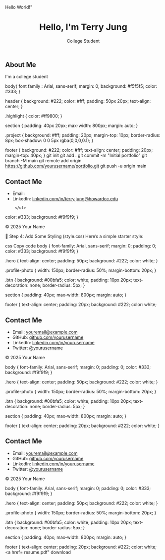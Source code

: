 Hello World!"
<DOCTYPE html>
<html lang="en">
</head>
<meta charset= UTF-8>
<meta name= "viewpoint" content="width=device-width, initial-scale=1.0" />
  <title>My Portfolio</title>
  <link rel="stylesheet" href="style.css" />
</head>
<body>
  <header>
    <h1>Hello, I'm <span class="highlight">Terry Jung</span></h1>
    <p>College Student<p>
  </header>

  <section id="about">
    <h2>About Me</h2>
    <p>
      I'm a college student
    </p>
  </section>
 </footer>
 <body>
  <html>
   body{
   font family : Arial, sans-serif;
  margin: 0;
  background: #f5f5f5;
  color: #333;
}

header {
  background: #222;
  color: #fff;
  padding: 50px 20px;
  text-align: center;
}

.highlight {
  color: #ff9800;
}

section {
  padding: 40px 20px;
  max-width: 800px;
  margin: auto;
}

.project {
  background: #fff;
  padding: 20px;
  margin-top: 10px;
  border-radius: 8px;
  box-shadow: 0 0 5px rgba(0,0,0,0.1);
}

footer {
  background: #222;
  color: #fff;
  text-align: center;
  padding: 20px;
  margin-top: 40px;
  }
  git init
git add .
git commit -m "Initial portfolio"
git branch -M main
git remote add origin https://github.com/yourusername/portfolio.git
git push -u origin main

  </html>
 </body>
  <!-- Contact Section -->
  <section id="contact">
    <h2>Contact Me</h2>
    <ul>
      <li>Email: <a href="mailto:TerryJJung@outlook.com/a></li>
      <li>GitHub: <a href="https://github.com/terryjunggithub.io"></a></li>
      <li>LinkedIn: <a href="https://linkedin.com/in/yourusername">linkedin.com/in/terry.jung@howardcc.edu</a></li>
     
     </ul>
  </section>

  
  color: #333;
  background: #f9f9f9;
}










 
  </section>

  <footer>
    <p>© 2025 Your Name</p>
  </footer>

</body>
</html>
🎨 Step 4: Add Some Styling (style.css)
Here’s a simple starter style:

css
Copy code
body {
  font-family: Arial, sans-serif;
  margin: 0;
  padding: 0;
  color: #333;
  background: #f9f9f9;
}

.hero {
  text-align: center;
  padding: 50px;
  background: #222;
  color: white;
}

.profile-photo {
  width: 150px;
  border-radius: 50%;
  margin-bottom: 20px;
}

.btn {
  background: #00bfa5;
  color: white;
  padding: 10px 20px;
  text-decoration: none;
  border-radius: 5px;
}

section {
  padding: 40px;
  max-width: 800px;
  margin: auto;
}

footer {
  text-align: center;
  padding: 20px;
  background: #222;
  color: white;
    <!-- Contact Section -->
  <section id="contact">
    <h2>Contact Me</h2>
    <ul>
      <li>Email: <a href="mailto:youremail@example.com">youremail@example.com</a></li>
      <li>GitHub: <a href="https://github.com/yourusername">github.com/yourusername</a></li>
      <li>LinkedIn: <a href="https://linkedin.com/in/yourusername">linkedin.com/in/yourusername</a></li>
      <li>Twitter: <a href="https://twitter.com/yourusername">@yourusername</a></li>
    </ul>
  </section>

  <footer>
    <p>© 2025 Your Name</p>
  </footer>
  body {
  font-family: Arial, sans-serif;
  margin: 0;
  padding: 0;
  color: #333;
  background: #f9f9f9;
}

.hero {
  text-align: center;
  padding: 50px;
  background: #222;
  color: white;
}

.profile-photo {
  width: 150px;
  border-radius: 50%;
  margin-bottom: 20px;
}

.btn {
  background: #00bfa5;
  color: white;
  padding: 10px 20px;
  text-decoration: none;
  border-radius: 5px;
}

section {
  padding: 40px;
  max-width: 800px;
  margin: auto;
}

footer {
  text-align: center;
  padding: 20px;
  background: #222;
  color: white;
}

 <!-- Contact Section -->
  <section id="contact">
    <h2>Contact Me</h2>
    <ul>
      <li>Email: <a href="mailto:youremail@example.com">youremail@example.com</a></li>
      <li>GitHub: <a href="https://github.com/yourusername">github.com/yourusername</a></li>
      <li>LinkedIn: <a href="https://linkedin.com/in/yourusername">linkedin.com/in/yourusername</a></li>
      <li>Twitter: <a href="https://twitter.com/yourusername">@yourusername</a></li>
    </ul>
  </section>

  <footer>
    <p>© 2025 Your Name</p>

</body>
</html>
body {
  font-family: Arial, sans-serif;
  margin: 0;
  padding: 0;
  color: #333;
  background: #f9f9f9;
}

.hero {
  text-align: center;
  padding: 50px;
  background: #222;
  color: white;
}

.profile-photo {
  width: 150px;
  border-radius: 50%;
  margin-bottom: 20px;
}

.btn {
  background: #00bfa5;
  color: white;
  padding: 10px 20px;
  text-decoration: none;
  border-radius: 5px;
}

section {
  padding: 40px;
  max-width: 800px;
  margin: auto;
}

footer {
  text-align: center;
  padding: 20px;
  background: #222;
  color: white;
<a  href= resume.pdf" download
<body>
</html>










